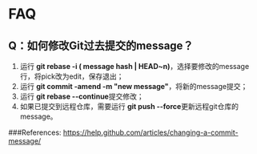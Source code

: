 ﻿# FAQ

## Q：如何修改Git过去提交的message？
1. 运行 **git rebase -i ( message hash | HEAD~n)**，选择要修改的message行，将pick改为edit，保存退出；
2. 运行 **git commit -amend -m "new message"**，将新的message提交；
3. 运行 **git rebase --continue**提交修改；
4. 如果已提交到远程仓库，需要运行 **git push <repo> <branch> --force**更新远程git仓库的message。

###References:
https://help.github.com/articles/changing-a-commit-message/
